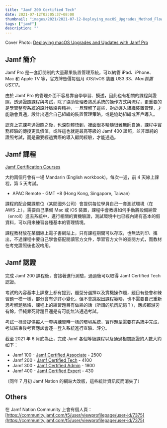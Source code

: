 ```yaml
---
title: "Jamf 200 Certified Tech"
date: 2021-07-12T02:05:37+08:00
thumbnail: "images/2021/2021-07-12-Deploying_macOS_Upgrades_Method_Flowchart.jpg"
tags: ["jamf"]
description: ""
---
```


Cover Photo: [Deploying macOS Upgrades and Updates with Jamf Pro](https://docs.jamf.com/technical-papers/jamf-pro/deploying-macos-upgrades/10.34.0/Overview.html)

## Jamf 簡介

Jamf Pro 是一套訂閱制的大量蘋果裝置管理系統，可以納管 iPad、iPhone、Mac 和 Apple TV 等，官方牌告價每個月 iOS/tvOS 裝置 US$3.33、Mac 裝置 US$7.17。

由於 Jamf Pro 的管理介面不容易靠自學學習、摸透，因此也有相關的課程與證照，透過證照課程與考試，除了協助管理者熟悉系統的操作方式與流程，更重要的是學習整套系統的設計脈絡與精神，一旦理解了這些，對於導入組織裝置管理，才能融會貫通，設計出適合自己組織的裝置管理策略，或是協助組織或客戶導入。

認真上完課考過證照之後，也深刻體悟到，裡面很多精髓很難無師自通，課程中實務經驗的傳授更具價值，或許這也就是最高等級的 Jamf 400 證照，並非單純的證照考試，而是需要經過實際的導入顧問經驗，才能通過。

## Jamf 課程

[Jamf Certification Courses](https://account.jamf.com/training-courses/jamf-200-course/available)

大約兩個月會有一場 Mandarin (English workbook)，每次一週，前 4 天線上課程，第 5 天考試。

- APAC Remote - GMT +8 (Hong Kong, Singapore, Taiwan) 

課程的配合開課單位（某間國外公司）會提供每位學員自己一套測試環境（在 AWS 上），需要自己準備 Mac 或 iOS 裝置，課程中會教導如何手動將設備納管（enroll）進去系統中，進行相關的實機驗證，測試環境中也已經內建有基本的假資料，可以用來練習各種基本的管理情境。

課程教材放在某個線上電子書網站上，只有課程期間可以存取，也無法列印、攜出，不過課程中要自己學會搭配閱讀官方文件，學習官方文件的查閱方式，而教材在考完證照後也沒啥用。

## Jamf 認證

完成 Jamf 200 課程後，會接著進行測驗，通過後可以取得 Jamf Certified Tech 認證。

考試的內容基本上課堂上都有提到，題型分選擇以及實機操作題，題目有些會和練習題一模一樣，部分會有少許小變化，但不會跳脫出課程範疇，也不需要自己重新思考解題脈絡，課程上的練習題目有做熟的話（所謂的肌肉記憶？），應該都游刃有餘，但純靠死背題目還是有可能無法通過考試。

考試一樣會提供每人一套與練習時一樣的環境系統，實作題型需要在系統中完成，考試結束後考官應該會逐一登入系統進行查驗、評分。

截至 2021 年 6 月底為止，完成 Jamf 各個等級課程以及通過相關認證的人數大約如下：

- Jamf 100 - [Jamf Certified Associate](https://www.jamf.com/training/online-training/100/) - 2500
- Jamf 200 - [Jamf Certified Tech](https://www.jamf.com/training/online-training/remote-200/) - 4100
- Jamf 300 - [Jamf Certified Admin](https://www.jamf.com/training/online-training/remote-300/) - 1800
- Jamf 400 - [Jamf Certified Expert](https://www.jamf.com/training/online-training/remote-400/) - 430

（同年 7 月初 Jamf Nation 的網站大改版，這些統計資訊反而消失了）

## Others

在  Jamf Nation Community 上會有個人頁： [https://community.jamf.com/t5/user/viewprofilepage/user-id/7375](https://community.jamf.com/t5/user/viewprofilepage/user-id/7375)
